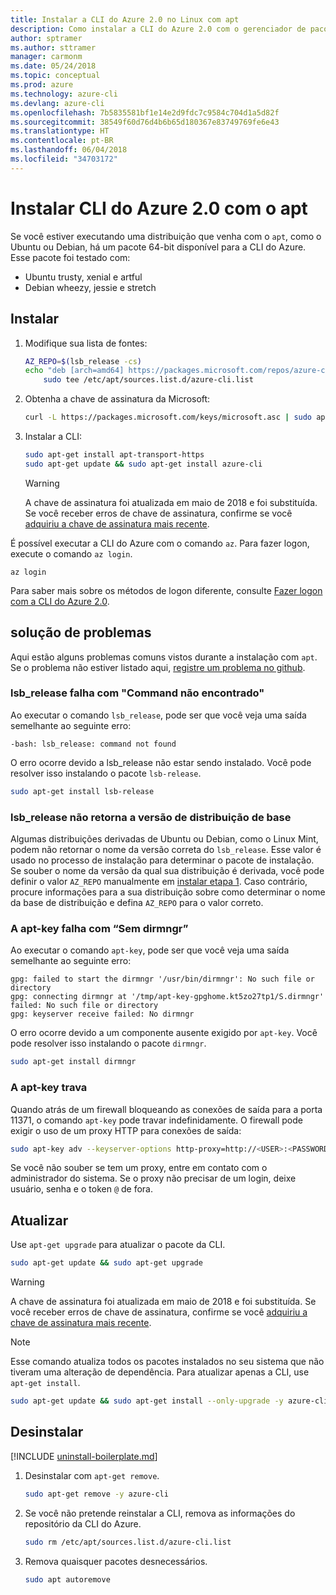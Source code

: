 ```yaml
---
title: Instalar a CLI do Azure 2.0 no Linux com apt
description: Como instalar a CLI do Azure 2.0 com o gerenciador de pacotes apt
author: sptramer
ms.author: sttramer
manager: carmonm
ms.date: 05/24/2018
ms.topic: conceptual
ms.prod: azure
ms.technology: azure-cli
ms.devlang: azure-cli
ms.openlocfilehash: 7b5835581bf1e14e2d9fdc7c9584c704d1a5d82f
ms.sourcegitcommit: 38549f60d76d4b6b65d180367e83749769fe6e43
ms.translationtype: HT
ms.contentlocale: pt-BR
ms.lasthandoff: 06/04/2018
ms.locfileid: "34703172"
---
```

# <a name="install-azure-cli-20-with-apt"></a>Instalar CLI do Azure 2.0 com o apt

Se você estiver executando uma distribuição que venha com o `apt`, como o Ubuntu ou Debian, há um pacote 64-bit disponível para a CLI do Azure. Esse pacote foi testado com:

* Ubuntu trusty, xenial e artful
* Debian wheezy, jessie e stretch

## <a name="install"></a>Instalar

1. <a name="install-step-1"/> Modifique sua lista de fontes:

    ```bash
    AZ_REPO=$(lsb_release -cs)
    echo "deb [arch=amd64] https://packages.microsoft.com/repos/azure-cli/ $AZ_REPO main" | \
        sudo tee /etc/apt/sources.list.d/azure-cli.list
    ```

2. <a name="signingKey"></a>Obtenha a chave de assinatura da Microsoft:

   ```bash
   curl -L https://packages.microsoft.com/keys/microsoft.asc | sudo apt-key add -
   ```

3. Instalar a CLI:

   ```bash
   sudo apt-get install apt-transport-https
   sudo apt-get update && sudo apt-get install azure-cli
   ```

   > [!WARNING]
   > A chave de assinatura foi atualizada em maio de 2018 e foi substituída. Se você receber erros de chave de assinatura, confirme se você [adquiriu a chave de assinatura mais recente](#signingKey).

É possível executar a CLI do Azure com o comando `az`. Para fazer logon, execute o comando `az login`.

```azurecli
az login
```

Para saber mais sobre os métodos de logon diferente, consulte [Fazer logon com a CLI do Azure 2.0](authenticate-azure-cli.md).

## <a name="troubleshooting"></a>solução de problemas

Aqui estão alguns problemas comuns vistos durante a instalação com `apt`. Se o problema não estiver listado aqui, [registre um problema no github](https://github.com/Azure/azure-cli/issues).

### <a name="lsbrelease-fails-with-command-not-found"></a>lsb_release falha com "Command não encontrado"

Ao executar o comando `lsb_release`, pode ser que você veja uma saída semelhante ao seguinte erro:

```output
-bash: lsb_release: command not found
```

O erro ocorre devido a lsb_release não estar sendo instalado. Você pode resolver isso instalando o pacote `lsb-release`.

```bash
sudo apt-get install lsb-release
```

### <a name="lsbrelease-does-not-return-the-base-distribution-version"></a>lsb_release não retorna a versão de distribuição de base

Algumas distribuições derivadas de Ubuntu ou Debian, como o Linux Mint, podem não retornar o nome da versão correta do `lsb_release`. Esse valor é usado no processo de instalação para determinar o pacote de instalação. Se souber o nome da versão da qual sua distribuição é derivada, você pode definir o valor `AZ_REPO` manualmente em [instalar etapa 1](#install-step-1). Caso contrário, procure informações para a sua distribuição sobre como determinar o nome da base de distribuição e defina `AZ_REPO` para o valor correto.

### <a name="apt-key-fails-with-no-dirmngr"></a>A apt-key falha com “Sem dirmngr”

Ao executar o comando `apt-key`, pode ser que você veja uma saída semelhante ao seguinte erro:

```output
gpg: failed to start the dirmngr '/usr/bin/dirmngr': No such file or directory
gpg: connecting dirmngr at '/tmp/apt-key-gpghome.kt5zo27tp1/S.dirmngr' failed: No such file or directory
gpg: keyserver receive failed: No dirmngr
```

O erro ocorre devido a um componente ausente exigido por `apt-key`. Você pode resolver isso instalando o pacote `dirmngr`.

```bash
sudo apt-get install dirmngr
```

### <a name="apt-key-hangs"></a>A apt-key trava

Quando atrás de um firewall bloqueando as conexões de saída para a porta 11371, o comando `apt-key` pode travar indefinidamente. O firewall pode exigir o uso de um proxy HTTP para conexões de saída:

```bash
sudo apt-key adv --keyserver-options http-proxy=http://<USER>:<PASSWORD>@<PROXY-HOST>:<PROXY-PORT>/ --keyserver packages.microsoft.com --recv-keys 52E16F86FEE04B979B07E28DB02C46DF417A0893
```

Se você não souber se tem um proxy, entre em contato com o administrador do sistema. Se o proxy não precisar de um login, deixe usuário, senha e o token `@` de fora.

## <a name="update"></a>Atualizar

Use `apt-get upgrade` para atualizar o pacote da CLI.

   ```bash
   sudo apt-get update && sudo apt-get upgrade
   ```

> [!WARNING]
> A chave de assinatura foi atualizada em maio de 2018 e foi substituída. Se você receber erros de chave de assinatura, confirme se você [adquiriu a chave de assinatura mais recente](#signingKey).
   
> [!NOTE]
> Esse comando atualiza todos os pacotes instalados no seu sistema que não tiveram uma alteração de dependência.
> Para atualizar apenas a CLI, use `apt-get install`.
> ```bash
> sudo apt-get update && sudo apt-get install --only-upgrade -y azure-cli
> ```

## <a name="uninstall"></a>Desinstalar

[!INCLUDE [uninstall-boilerplate.md](includes/uninstall-boilerplate.md)]

1. Desinstalar com `apt-get remove`.

    ```bash
    sudo apt-get remove -y azure-cli
    ```

2. Se você não pretende reinstalar a CLI, remova as informações do repositório da CLI do Azure.

   ```bash
   sudo rm /etc/apt/sources.list.d/azure-cli.list
   ```

3. Remova quaisquer pacotes desnecessários.

   ```bash
   sudo apt autoremove
   ```
